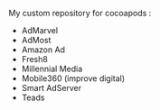 My custom repository for cocoapods :
- AdMarvel
- AdMost
- Amazon Ad
- Fresh8
- Millennial Media
- Mobile360 (improve digital)
- Smart AdServer
- Teads